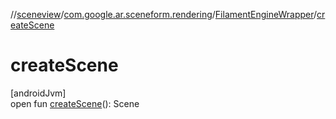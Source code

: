 //[sceneview](../../../index.md)/[com.google.ar.sceneform.rendering](../index.md)/[FilamentEngineWrapper](index.md)/[createScene](create-scene.md)

# createScene

[androidJvm]\
open fun [createScene](create-scene.md)(): Scene
